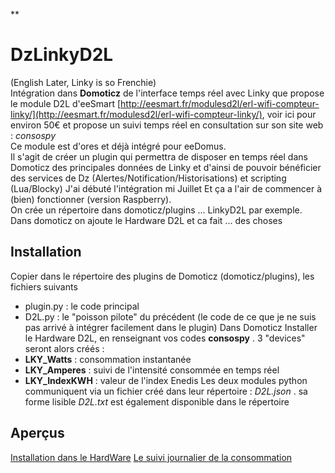 
**

# DzLinkyD2L


(English Later, Linky is so Frenchie)  
Intégration dans **Domoticz** de l'interface temps réel avec Linky que propose le module D2L d'eeSmart  [http://eesmart.fr/modulesd2l/erl-wifi-compteur-linky/](http://eesmart.fr/modulesd2l/erl-wifi-compteur-linky/), voir ici pour environ 50€ et propose un suivi temps réel en consultation sur son site web : *consospy*  
Ce module est d'ores et déjà intégré pour eeDomus.  
Il s'agit de créer un plugin qui permettra de disposer en temps réel dans Domoticz des principales données de Linky et d'ainsi de pouvoir bénéficier des services de Dz (Alertes/Notification/Historisations) et scripting (Lua/Blocky) 
J'ai débuté l'intégration mi Juillet Et ça a l'air de commencer à (bien) fonctionner (version Raspberry).  
On crée un répertoire dans domoticz/plugins ... LinkyD2L par exemple. Dans domoticz on ajoute le Hardware D2L et ca fait ... des choses
## Installation
Copier dans le répertoire des plugins de Domoticz (domoticz/plugins), les fichiers suivants
 - plugin.py : le code principal
 - D2L.py : le "poisson pilote" du précédent (le code de ce que je ne suis pas arrivé à intégrer facilement dans le plugin)
Dans Domoticz Installer le Hardware D2L, en renseignant vos codes **consospy** . 3 "devices" seront alors créés :
 - **LKY_Watts** : consommation instantanée 
 - **LKY_Amperes** : suivi de l'intensité consommée en temps réel
 - **LKY_IndexKWH** : valeur de l'index Enedis
 Les deux modules python communiquent via un fichier créé dans leur répertoire : *D2L.json* . sa forme lisible *D2L.txt* est également disponible dans le répertoire
## Aperçus

[Installation dans le HardWare](https://github.com/PhilDeSJDA/Dz_LinkyD2L/blob/master/LinkyD2L_Create.png)
[Le suivi journalier de la consommation](https://github.com/PhilDeSJDA/Dz_LinkyD2L/blob/master/LKY_watts.png)


<!--stackedit_data:
eyJoaXN0b3J5IjpbMTU4MzE4NDMzMywtNDk4MTcxNDg4XX0=
-->